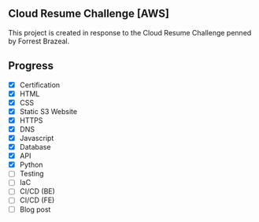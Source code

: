 ## Cloud Resume Challenge [AWS]

This project is created in response to the Cloud Resume Challenge penned by Forrest Brazeal.

## Progress

- [x] Certification
- [x] HTML
- [x] CSS
- [x] Static S3 Website
- [x] HTTPS
- [x] DNS
- [x] Javascript
- [x] Database
- [x] API
- [x] Python
- [ ] Testing
- [ ] IaC
- [ ] CI/CD (BE)
- [ ] CI/CD (FE)
- [ ] Blog post
